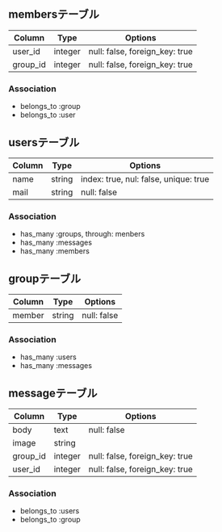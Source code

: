 ## membersテーブル

|Column|Type|Options|
|------|----|-------|
|user_id|integer|null: false, foreign_key: true|
|group_id|integer|null: false, foreign_key: true|

### Association
- belongs_to :group
- belongs_to :user

## usersテーブル

|Column|Type|Options|
|------|----|-------|
|name|string|index: true, nul: false, unique: true|
|mail|string|null: false|

### Association
- has_many :groups, through: menbers
- has_many :messages
- has_many :members

## groupテーブル

|Column|Type|Options|
|------|----|-------|
|member|string|null: false|

### Association
- has_many :users
- has_many :messages


## messageテーブル

|Column|Type|Options|
|------|----|-------|
|body|text|null: false|
|image|string||
|group_id|integer|null: false, foreign_key: true|
|user_id|integer|null: false, foreign_key: true|


### Association
- belongs_to :users
- belongs_to :group
